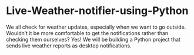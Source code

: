 # Live-Weather-notifier-using-Python
We all check for weather updates, especially when we want to go outside. Wouldn’t it be more comfortable to get the notifications rather than checking them ourselves? Yes! We will be building a Python project that sends live weather reports as desktop notifications.
